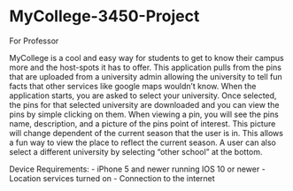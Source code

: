 # MyCollege-3450-Project
For Professor

MyCollege is a cool and easy way for students to get to know their campus more and the host-spots it has to offer.  This application pulls from the pins that are uploaded from a university admin allowing the university to tell fun facts that other services like google maps wouldn’t know. When the application starts, you are asked to select your university. Once selected, the pins for that selected university are downloaded and you can view the pins by simple clicking on them. When viewing a pin, you will see the pins name, description, and a picture of the pins point of interest. This picture will change dependent of the current season that the user is in. This allows a fun way to view the place to reflect the current season. A user can also select a different university by selecting “other school” at the bottom.

Device Requirements:
	- iPhone 5 and newer running IOS 10 or newer
	- Location services turned on
	- Connection to the internet
